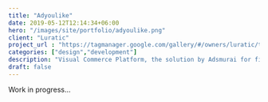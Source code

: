```yaml
---
title: "Adyoulike"
date: 2019-05-12T12:14:34+06:00
hero: "/images/site/portfolio/adyoulike.png"
client: "Luratic"
project_url : "https://tagmanager.google.com/gallery/#/owners/luratic/templates/Adyoulike"
categories: ["design","development"]
description: "Visual Commerce Platform, the solution by Adsmurai for filtering “User-generated content"
draft: false
---
```


Work in progress...